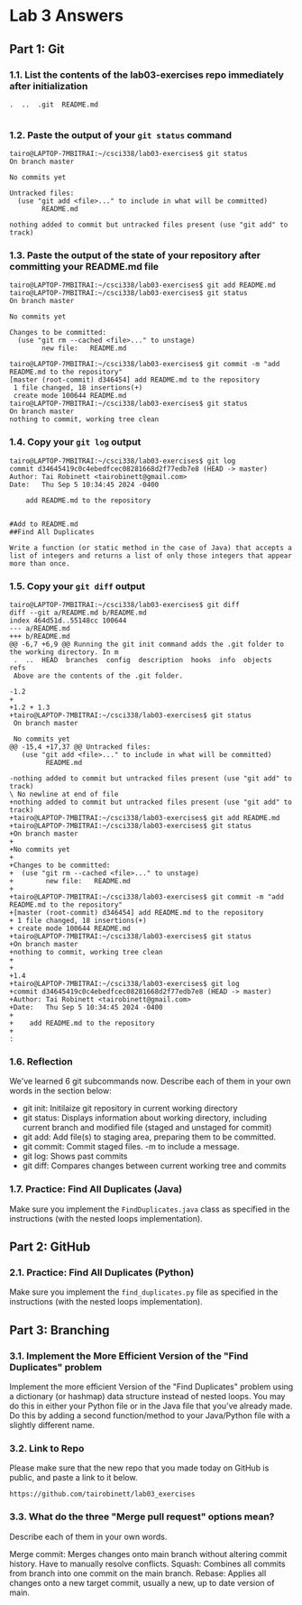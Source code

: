 # Lab 3 Answers

## Part 1: Git

### 1.1. List the contents of the lab03-exercises repo immediately after initialization
```
.  ..  .git  README.md


```

### 1.2. Paste the output of your `git status` command
```
tairo@LAPTOP-7MBITRAI:~/csci338/lab03-exercises$ git status
On branch master

No commits yet

Untracked files:
  (use "git add <file>..." to include in what will be committed)
        README.md

nothing added to commit but untracked files present (use "git add" to track)

```

### 1.3. Paste the output of the state of your repository after committing your README.md file
```
tairo@LAPTOP-7MBITRAI:~/csci338/lab03-exercises$ git add README.md
tairo@LAPTOP-7MBITRAI:~/csci338/lab03-exercises$ git status
On branch master

No commits yet

Changes to be committed:
  (use "git rm --cached <file>..." to unstage)
        new file:   README.md

tairo@LAPTOP-7MBITRAI:~/csci338/lab03-exercises$ git commit -m "add README.md to the repository"
[master (root-commit) d346454] add README.md to the repository
 1 file changed, 18 insertions(+)
 create mode 100644 README.md
tairo@LAPTOP-7MBITRAI:~/csci338/lab03-exercises$ git status
On branch master
nothing to commit, working tree clean

```

### 1.4. Copy your `git log` output
```
tairo@LAPTOP-7MBITRAI:~/csci338/lab03-exercises$ git log
commit d34645419c0c4ebedfcec08281668d2f77edb7e8 (HEAD -> master)
Author: Tai Robinett <tairobinett@gmail.com>
Date:   Thu Sep 5 10:34:45 2024 -0400

    add README.md to the repository


#Add to README.md
##Find All Duplicates

Write a function (or static method in the case of Java) that accepts a list of integers and returns a list of only those integers that appear more than once.

```

### 1.5. Copy your `git diff` output
```
tairo@LAPTOP-7MBITRAI:~/csci338/lab03-exercises$ git diff
diff --git a/README.md b/README.md
index 464d51d..55148cc 100644
--- a/README.md
+++ b/README.md
@@ -6,7 +6,9 @@ Running the git init command adds the .git folder to the working directory. In m
 .  ..  HEAD  branches  config  description  hooks  info  objects  refs
 Above are the contents of the .git folder.

-1.2
+
+1.2 + 1.3
+tairo@LAPTOP-7MBITRAI:~/csci338/lab03-exercises$ git status
 On branch master

 No commits yet
@@ -15,4 +17,37 @@ Untracked files:
   (use "git add <file>..." to include in what will be committed)
         README.md

-nothing added to commit but untracked files present (use "git add" to track)
\ No newline at end of file
+nothing added to commit but untracked files present (use "git add" to track)
+tairo@LAPTOP-7MBITRAI:~/csci338/lab03-exercises$ git add README.md
+tairo@LAPTOP-7MBITRAI:~/csci338/lab03-exercises$ git status
+On branch master
+
+No commits yet
+
+Changes to be committed:
+  (use "git rm --cached <file>..." to unstage)
+        new file:   README.md
+
+tairo@LAPTOP-7MBITRAI:~/csci338/lab03-exercises$ git commit -m "add README.md to the repository"
+[master (root-commit) d346454] add README.md to the repository
+ 1 file changed, 18 insertions(+)
+ create mode 100644 README.md
+tairo@LAPTOP-7MBITRAI:~/csci338/lab03-exercises$ git status
+On branch master
+nothing to commit, working tree clean
+
+
+1.4
+tairo@LAPTOP-7MBITRAI:~/csci338/lab03-exercises$ git log
+commit d34645419c0c4ebedfcec08281668d2f77edb7e8 (HEAD -> master)
+Author: Tai Robinett <tairobinett@gmail.com>
+Date:   Thu Sep 5 10:34:45 2024 -0400
+
+    add README.md to the repository
+
:

```


### 1.6. Reflection

We've learned 6 git subcommands now. Describe each of them in your own words in the section below:

* git init: Initilaize git repository in current working directory
* git status: Displays information about working directory, including current branch and modified file (staged and unstaged for commit)
* git add: Add file(s) to staging area, preparing them to be committed.
* git commit: Commit staged files. -m to include a message.
* git log: Shows past commits
* git diff: Compares changes between current working tree and commits


### 1.7. Practice: Find All Duplicates (Java)
Make sure you implement the `FindDuplicates.java` class as specified in the instructions (with the nested loops implementation).

## Part 2: GitHub

### 2.1. Practice: Find All Duplicates (Python)
Make sure you implement the `find_duplicates.py` file as specified in the instructions (with the nested loops implementation).


## Part 3: Branching

### 3.1. Implement the More Efficient Version of the "Find Duplicates" problem
Implement the more efficient Version of the "Find Duplicates" problem using a dictionary (or hashmap) data structure instead of nested loops. You may do this in either your Python file or in the Java file that you’ve already made. Do this by adding a second function/method to your Java/Python file with a slightly different name.


### 3.2. Link to Repo
Please make sure that the new repo that you made today on GitHub is public, and paste a link to it below.

```
https://github.com/tairobinett/lab03_exercises
```

### 3.3. What do the three "Merge pull request" options mean? 
Describe each of them in your own words.

Merge commit: Merges changes onto main branch without altering commit history. Have to manually resolve conflicts.
Squash: Combines all commits from branch into one commit on the main branch.
Rebase: Applies all changes onto a new target commit, usually a new, up to date version of main.